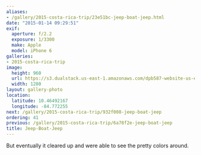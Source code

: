 ```yaml
---
aliases:
- /gallery/2015-costa-rica-trip/23e51bc-jeep-boat-jeep.html
date: "2015-01-14 09:29:51"
exif:
  aperture: f/2.2
  exposure: 1/3300
  make: Apple
  model: iPhone 6
galleries:
- 2015-costa-rica-trip
image:
  height: 960
  url: https://s3.dualstack.us-east-1.amazonaws.com/dpb587-website-us-east-1/asset/gallery/2015-costa-rica-trip/23e51bc-jeep-boat-jeep~1280.jpg
  width: 1280
layout: gallery-photo
location:
  latitude: 10.46492167
  longitude: -84.772255
next: /gallery/2015-costa-rica-trip/932f008-jeep-boat-jeep
ordering: 41
previous: /gallery/2015-costa-rica-trip/6a78f2e-jeep-boat-jeep
title: Jeep-Boat-Jeep
---
```


But eventually it cleared up and were able to see the pretty colors around.
